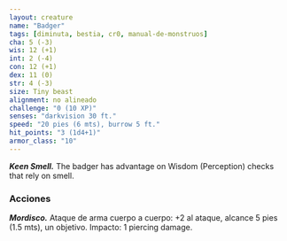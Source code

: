 ```yaml
---
layout: creature
name: "Badger"
tags: [diminuta, bestia, cr0, manual-de-monstruos]
cha: 5 (-3)
wis: 12 (+1)
int: 2 (-4)
con: 12 (+1)
dex: 11 (0)
str: 4 (-3)
size: Tiny beast
alignment: no alineado
challenge: "0 (10 XP)"
senses: "darkvision 30 ft."
speed: "20 pies (6 mts), burrow 5 ft."
hit_points: "3 (1d4+1)"
armor_class: "10"
---
```


***Keen Smell.*** The badger has advantage on Wisdom (Perception) checks that rely on smell.

### Acciones

***Mordisco.*** Ataque de arma cuerpo a cuerpo: +2 al ataque, alcance 5 pies (1.5 mts), un objetivo. Impacto: 1 piercing damage.
